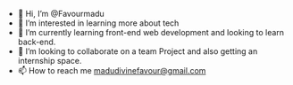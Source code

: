 - 👋 Hi, I’m @Favourmadu
- 👀 I’m interested in learning more about tech
- 🌱 I’m currently learning front-end web development 
and looking to learn back-end.
- 💞️ I’m looking to collaborate on a team 
Project and also getting an internship space.
- 📫 How to reach me madudivinefavour@gmail.com

<!---
Favourmadu/Favourmadu is a ✨ special ✨ repository because its `README.md` (this file) appears on your GitHub profile.
You can click the Preview link to take a look at your changes.
--->
